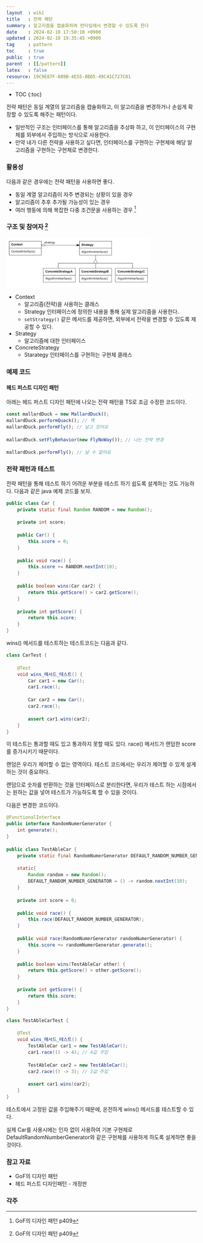 ```yaml
---
layout  : wiki
title   : 전략 패턴
summary : 알고리즘을 캡슐화하여 런타임에서 변경할 수 있도록 한다
date    : 2024-02-10 17:50:10 +0900
updated : 2024-02-10 19:35:45 +0900
tag     : pattern
toc     : true
public  : true
parent  : [[/pattern]]
latex   : false
resource: 19C9E87F-889B-4E55-8BD5-49C41C727C01
---
```

* TOC
{:toc}

전략 패턴은 동일 계열의 알고리즘을 캡슐화하고, 이 알고리즘을 변경하거나 손쉽게 확장할 수 있도록 해주는 패턴이다.

- 일반적인 구조는 인터페이스를 통해 알고리즘을 추상화 하고, 이 인터페이스의 구현체를 외부에서 주입하는 방식으로 사용한다. 
- 만약 내가 다른 전략을 사용하고 싶다면, 인터페이스를 구현하는 구현체에 해당 알고리즘을 구현하는 구현체로 변경한다.

### 활용성

다음과 같은 경우에는 전략 패턴을 사용하면 좋다.

- 동일 계열 알고리즘이 자주 변경되는 상황이 있을 경우
- 알고리즘이 추후 추가될 가능성이 있는 경우
- 여러 행동에 의해 복잡한 다중 조건문을 사용하는 경우 [^1]

### 구조 및 참여자 [^2]

![strategy pattern structure]( /resource//1992ff68-1792-4708-9c52-e70e679281de.png )

- Context
	- 알고리즘(전략)을 사용하는 클래스
	- Strategy 인터페이스에 정의한 내용을 통해 실제 알고리즘을 사용한다.
	- `setStrategy()` 같은 메서드를 제공하면, 외부에서 전략을 변경할 수 있도록 제공할 수 있다.
- Strategy
	- 알고리즘에 대한 인터페이스
- ConcreteStrategy
	- Starategy 인터페이스를 구현하는 구현체 클래스

### 예제 코드

#### 헤드 퍼스트 디자인 패턴

아래는 헤드 퍼스트 디자인 패턴에 나오는 전략 패턴을 TS로 조금 수정한 코드이다. 

```ts
const mallardDuck = new MallardDuck();
mallardDuck.performQuack(); // 꽥
mallardDuck.performFly(); // 날고 있어요

mallardDuck.setFlyBehavior(new FlyNoWay()); // 나는 전략 변경

mallardDuck.performFly(); // 날 수 없어요
```

### 전략 패턴과 테스트

전략 패턴을 통해 테스트 하기 어려운 부분을 테스트 하기 쉽도록 설계하는 것도 가능하다. 다음과 같은 java 예제 코드를 보자.

```java
public class Car {
	private static final Random RANDOM = new Random();

	private int score;

	public Car() {
		this.score = 0;
	}

	public void race() {
		this.score += RANDOM.nextInt(10);
	}

	public boolean wins(Car car2) {
		return this.getScore() > car2.getScore();
	}

	private int getScore() {
		return this.score;
	}
}
```

wins() 메서드를 테스트하는 테스트코드는 다음과 같다.

```java
class CarTest {

	@Test
	void wins_메서드_테스트() {
		Car car1 = new Car();
		car1.race();

		Car car2 = new Car();
		car2.race();

		assert car1.wins(car2);
	}
}
```

이 테스트는 통과할 때도 있고 통과하지 못할 때도 있다. race() 메서드가 랜덤한 score를 증가시키기 때문이다.

랜덤은 우리가 제어할 수 없는 영역이다. 테스트 코드에서는 우리가 제어할 수 있게 설계하는 것이 중요하다.

랜덤으로 숫자를 반환하는 것을 인터페이스로 분리한다면, 우리가 테스트 하는 시점에서는 원하는 값을 넣어 테스트가 가능하도록 할 수 있을 것이다.

다음은 변경한 코드이다.

```java
@FunctionalInterface
public interface RandomNumerGenerator {
	int generate();
}

public class TestAbleCar {
	private static final RandomNumerGenerator DEFAULT_RANDOM_NUMBER_GENERATOR;

	static{
		Random random = new Random();
		DEFAULT_RANDOM_NUMBER_GENERATOR = () -> random.nextInt(10);
	}

	private int score = 0;

	public void race() {
		this.race(DEFAULT_RANDOM_NUMBER_GENERATOR);
	}

	public void race(RandomNumerGenerator randomNumerGenerator) {
		this.score += randomNumerGenerator.generate();
	}

	public boolean wins(TestAbleCar other) {
		return this.getScore() > other.getScore();
	}

	private int getScore() {
		return this.score;
	}
}
```

```java
class TestAbleCarTest {

	@Test
	void wins_매서드_테스트() {
		TestAbleCar car1 = new TestAbleCar();
		car1.race(() -> 4); // 4값 주입

		TestAbleCar car2 = new TestAbleCar();
		car2.race(() -> 3); // 3값 주입

		assert car1.wins(car2);
	}
}
```

테스트에서 고정된 값을 주입해주기 때문에, 온전하게 wins() 메서드를 테스트할 수 있다.

실제 Car를 사용시에는 인자 없이 사용하여 기본 구현체로 DefaultRandomNumberGenerator와 같은 구현체를 사용하게 하도록 설계하면 좋을 것이다.

### 참고 자료

- GoF의 디자인 패턴
- 헤드 퍼스트 디자인패턴 - 개정판

### 각주
[^1]: GoF의 디자인 패턴 p409
[^2]: GoF의 디자인 패턴 p409


